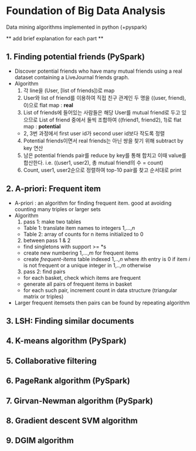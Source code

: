 # Foundation of Big Data Analysis
Data mining algorithms implemented in python (+pyspark)

** add brief explanation for each part **
## 1. Finding potential friends (PySpark)
* Discover potential friends who have many mutual friends using a real dataset containing a LiveJournal friends graph.
* Algorithm
  1. 각 line을 (User, [list of friends])로 map
  2. User와 list of friend를 이용하여 직접 친구 관계인 두 명을 ((user, friend), 0)으로 flat map : **real**
  3. List of friends에 들어있는 사람들은 해당 User를 mutual friend로 두고 있으므로 List of friend 중에서 둘씩 조합하여 ((friend1, friend2), 1)로 flat map : **potential**
    - 2, 3번 과정에서 first user id가 second user id보다 작도록 정렬
  4. Potential friends이면서 real friends는 아닌 쌍을 찾기 위해 subtract by key 연산
  5. 남은 potential friends pair를 reduce by key를 통해 합치고 이때 value를 합산한다. i.e. ((user1, user2), 총 mutual friend의 수 = count)
  6. Count, user1, user2순으로 정렬하여 top-10 pair를 찾고 순서대로 print

## 2. A-priori: Frequent item
* A-priori : an algorithm for finding frequent item. good at avoiding counting many triples or larger sets
* Algorithm
  1. pass 1: make two tables
    - Table 1: translate item names to integers 1,...,*n*
    - Table 2: array of counts for n items initialized to 0
  2. between pass 1 & 2
    - find singletons with support >= *s
    - create new numbering 1,...,*m* for frequent items
    - create *frequent-items* table indexed 1,..,*n* where *i*th entry is 0 if item *i* is not frequent or a unique integer in 1,..,*m* otherwise
  3. pass 2: find pairs
    - for each basket, check which items are frequent
    - generate all pairs of frequent items in basket
    - for each such pair, increment count in data structure (triangular matrix or triples)  
* Larger frequent itemsets then pairs can be found by repeating algorithm

## 3. LSH: Finding similar documents
## 4. K-means algorithm (PySpark)
## 5. Collaborative filtering
## 6. PageRank algorithm (PySpark)
## 7. Girvan-Newman algorithm (PySpark)
## 8. Gradient descent SVM algorithm
## 9. DGIM algorithm
